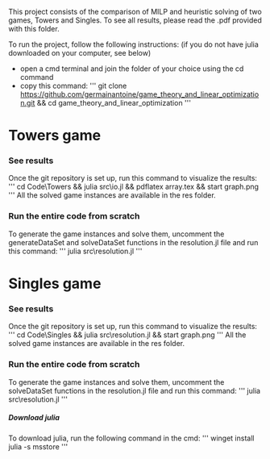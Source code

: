 This project consists of the comparison of MILP and heuristic solving of two games, Towers and Singles.
To see all results, please read the .pdf provided with this folder.

To run the project, follow the following instructions: (if you do not have julia downloaded on your computer, see below)
 - open a cmd terminal and join the folder of your choice using the cd command
 - copy this command: 
'''
git clone https://github.com/germainantoine/game_theory_and_linear_optimization.git && cd game_theory_and_linear_optimization
'''



# Towers game

### See results

Once the git repository is set up, run this command to visualize the results:
'''
cd Code\Towers && julia src\io.jl && pdflatex array.tex && start graph.png
'''
All the solved game instances are available in the res folder.

### Run the entire code from scratch

To generate the game instances and solve them, uncomment the generateDataSet and solveDataSet functions in the resolution.jl file and run this command:
'''
julia src\resolution.jl
'''



# Singles game

### See results

Once the git repository is set up, run this command to visualize the results:
'''
cd Code\Singles && julia src\resolution.jl && start graph.png
'''
All the solved game instances are available in the res folder.

### Run the entire code from scratch

To generate the game instances and solve them, uncomment the solveDataSet functions in the resolution.jl file and run this command:
'''
julia src\resolution.jl
'''



##### Download julia

To download julia, run the following command in the cmd:
'''
winget install julia -s msstore
'''
